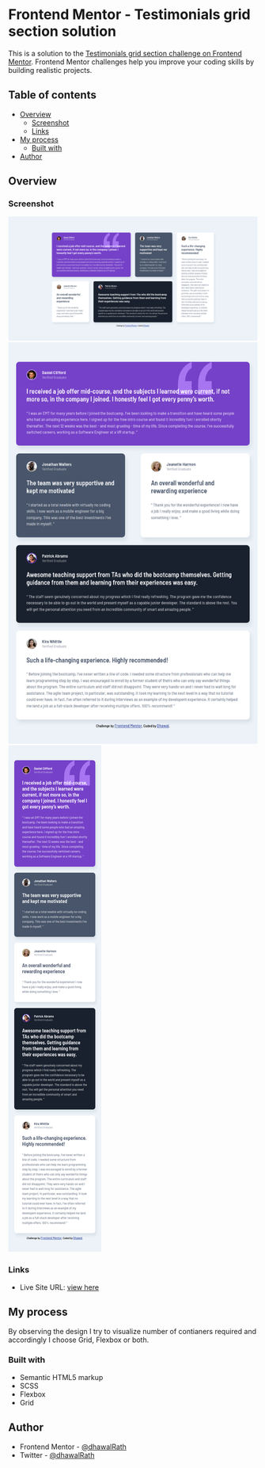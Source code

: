 # Frontend Mentor - Testimonials grid section solution

This is a solution to the [Testimonials grid section challenge on Frontend Mentor](https://www.frontendmentor.io/challenges/testimonials-grid-section-Nnw6J7Un7). Frontend Mentor challenges help you improve your coding skills by building realistic projects. 

## Table of contents

- [Overview](#overview)
  - [Screenshot](#screenshot)
  - [Links](#links)
- [My process](#my-process)
  - [Built with](#built-with)
- [Author](#author)

## Overview

### Screenshot

![](./screenshots/desktop.png)
![](./screenshots/tablet.png)
![](./screenshots/mobile.png)


### Links

- Live Site URL: [view here](https://dhawalrath.github.io/testimonial-grid-section/)

## My process

By observing the design I try to visualize number of contianers required and accordingly I choose Grid, Flexbox or both.

### Built with

- Semantic HTML5 markup
- SCSS
- Flexbox
- Grid

## Author

- Frontend Mentor - [@dhawalRath](https://www.frontendmentor.io/profile/dhawalRath)
- Twitter - [@dhawalRath](https://www.twitter.com/dhawalRath)

